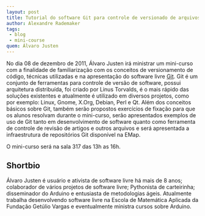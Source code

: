 ```yaml
---
layout: post
title: Tutorial do software Git para controle de versionado de arquivos
author: Alexandre Rademaker
tags:
 - blog
 - mini-course
quem: Álvaro Justen
---
```


No dia 08 de dezembro de 2011, Álvaro Justen irá ministrar um
mini-curso com a finalidade de familiarização com os conceitos de
versionamento de código, técnicas utilizadas e na apresentação do
software livre [Git](http://git-scm.com/). Git é um conjunto de
ferramentas para controle de versão de software, possui arquitetura
distribuída, foi criado por Linus Torvalds, é o mais rápido das
soluções existentes e atualmente é utilizado em diversos projetos,
como por exemplo: Linux, Gnome, X.Org, Debian, Perl e Qt.  Além dos
conceitos básicos sobre Git, também serão propostos exercícios de
fixação para que os alunos resolvam durante o mini-curso, serão
apresentados exemplos de uso de Git tanto em desenvolvimento de
software quanto como ferramenta de controle de revisão de artigos e
outros arquivos e será apresentada a infraestrutura de repositórios
Git disponível na EMap.

O mini-curso será na sala 317 das 13h as 16h.
 
## Shortbio

Álvaro Justen é usuário e ativista de software livre há mais de 8
anos; colaborador de vários projetos de software livre; Pythonista de
carteirinha; disseminador do Arduino e entusiasta de metodologias
ágeis. Atualmente trabalha desenvolvendo software livre na Escola de
Matemática Aplicada da Fundação Getúlio Vargas e eventualmente
ministra cursos sobre Arduino.

